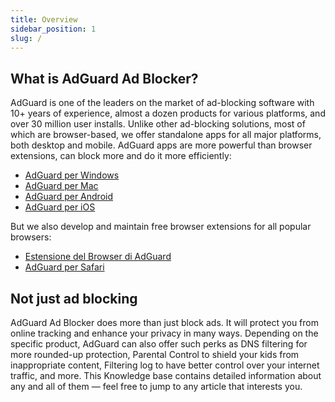 ```yaml
---
title: Overview
sidebar_position: 1
slug: /
---
```


## What is AdGuard Ad Blocker?

AdGuard is one of the leaders on the market of ad-blocking software with 10+ years of experience, almost a dozen products for various platforms, and over 30 million user installs. Unlike other ad-blocking solutions, most of which are browser-based, we offer standalone apps for all major platforms, both desktop and mobile. AdGuard apps are more powerful than browser extensions, can block more and do it more efficiently:

- [AdGuard per Windows](/adguard-for-windows/features/home-screen)
- [AdGuard per Mac](/adguard-for-mac/overview)
- [AdGuard per Android](/adguard-for-android/features/protection/ad-blocking)
- [AdGuard per iOS](/adguard-for-ios/features/safari-protection)

But we also develop and maintain free browser extensions for all popular browsers:

- [Estensione del Browser di AdGuard](/adguard-browser-extension/overview)
- [AdGuard per Safari](/adguard-for-safari/features/general)

## Not just ad blocking

AdGuard Ad Blocker does more than just block ads. It will protect you from online tracking and enhance your privacy in many ways. Depending on the specific product, AdGuard can also offer such perks as DNS filtering for more rounded-up protection, Parental Control to shield your kids from inappropriate content, Filtering log to have better control over your internet traffic, and more. This Knowledge base contains detailed information about any and all of them — feel free to jump to any article that interests you.
